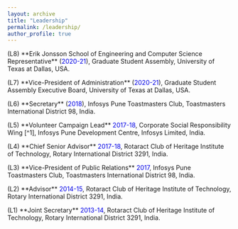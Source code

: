 ```yaml
---
layout: archive
title: "Leadership"
permalink: /leadership/
author_profile: true
---
```


<p>(L8) **Erik Jonsson School of Engineering and Computer Science Representative** (<font color="#0000e6">2020-21</font>), Graduate Student Assembly, University of Texas at Dallas, USA.</p>
<p>(L7) **Vice-President of Administration** (<font color="#0000e6">2020-21</font>), Graduate Student Assembly Executive Board, University of Texas at Dallas, USA.</p>
<p>(L6) **Secretary** (<font color="#0000e6">2018</font>), Infosys Pune Toastmasters Club, Toastmasters International District 98, India.</p>
<p>(L5) **Volunteer Campaign Lead** <font color="#0000e6">2017-18</font>, Corporate Social Responsibility Wing [^1], Infosys Pune Development Centre, Infosys Limited, India.</p>
<p>(L4) **Chief Senior Advisor** <font color="#0000e6">2017-18</font>, Rotaract Club of Heritage Institute of Technology, Rotary International District 3291, India.</p>
<p>(L3) **Vice-President of Public Relations** <font color="#0000e6">2017</font>, Infosys Pune Toastmasters Club, Toastmasters International District 98, India.</p>
<p>(L2) **Advisor** <font color="#0000e6">2014-15</font>, Rotaract Club of Heritage Institute of Technology, Rotary International District 3291, India.</p>
<p>(L1) **Joint Secretary** <font color="#0000e6">2013-14</font>, Rotaract Club of Heritage Institute of Technology, Rotary International District 3291, India.</p>

[^1]: Registered NGO under Government of India.
